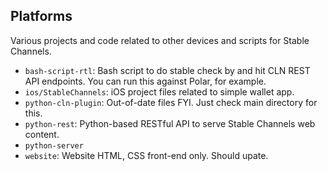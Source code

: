 ## Platforms

Various projects and code related to other devices and scripts for Stable Channels.

- `bash-script-rtl`: Bash script to do stable check by and hit CLN REST API endpoints. You can run this against Polar, for example. 
- `ios/StableChannels`: iOS project files related to simple wallet app.
- `python-cln-plugin`: Out-of-date files FYI. Just check main directory for this.
- `python-rest`: Python-based RESTful API to serve Stable Channels web  content.
- `python-server`
- `website`: Website HTML, CSS front-end only. Should upate.
